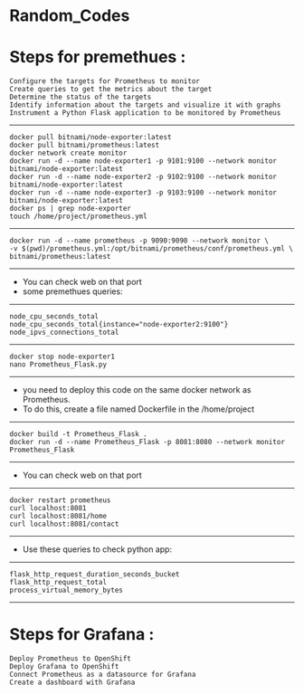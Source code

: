 # Random_Codes

# Steps for premethues :
    Configure the targets for Prometheus to monitor
    Create queries to get the metrics about the target
    Determine the status of the targets
    Identify information about the targets and visualize it with graphs
    Instrument a Python Flask application to be monitored by Prometheus
---
    docker pull bitnami/node-exporter:latest
    docker pull bitnami/prometheus:latest
    docker network create monitor
    docker run -d --name node-exporter1 -p 9101:9100 --network monitor bitnami/node-exporter:latest
    docker run -d --name node-exporter2 -p 9102:9100 --network monitor bitnami/node-exporter:latest
    docker run -d --name node-exporter3 -p 9103:9100 --network monitor bitnami/node-exporter:latest
    docker ps | grep node-exporter
    touch /home/project/prometheus.yml
---
    docker run -d --name prometheus -p 9090:9090 --network monitor \
    -v $(pwd)/prometheus.yml:/opt/bitnami/prometheus/conf/prometheus.yml \
    bitnami/prometheus:latest
---
* You can check web on that port
* some premethues queries:
---
    node_cpu_seconds_total
    node_cpu_seconds_total{instance="node-exporter2:9100"}
    node_ipvs_connections_total
---
    docker stop node-exporter1
    nano Prometheus_Flask.py
---
* you need to deploy this code on the same docker network as Prometheus. 
* To do this, create a file named Dockerfile in the /home/project
---
    docker build -t Prometheus_Flask .
    docker run -d --name Prometheus_Flask -p 8081:8080 --network monitor Prometheus_Flask
---
* You can check web on that port
---
    docker restart prometheus
    curl localhost:8081
    curl localhost:8081/home
    curl localhost:8081/contact
---
* Use these queries to check python app:
---
    flask_http_request_duration_seconds_bucket
    flask_http_request_total
    process_virtual_memory_bytes
---
# Steps for Grafana :

    Deploy Prometheus to OpenShift
    Deploy Grafana to OpenShift
    Connect Prometheus as a datasource for Grafana
    Create a dashboard with Grafana
